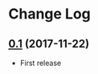 # Change Log

## [0.1](https://github.com/nicklockwood/Sprinter/releases/tag/0.1) (2017-11-22)

- First release
